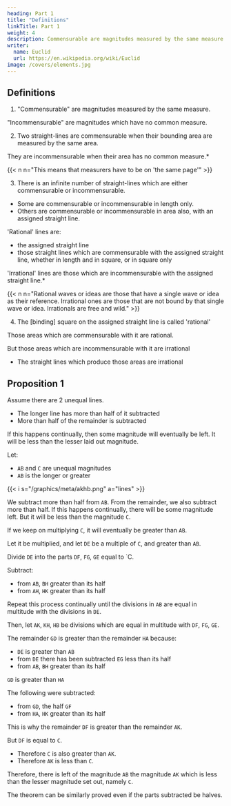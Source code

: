 ```yaml
---
heading: Part 1
title: "Definitions"
linkTitle: Part 1
weight: 4
description: Commensurable are magnitudes measured by the same measure
writer:
  name: Euclid
  url: https://en.wikipedia.org/wiki/Euclid
image: /covers/elements.jpg
---
```




## Definitions

1. "Commensurable" are magnitudes measured by the same measure.

"Incommensurable" are magnitudes which have no common measure.

2. Two straight-lines are commensurable when their bounding area are measured by the same area.
<!-- in square  squares on them -->

They are incommensurable when their area has no common measure.*

<!-- in square of the squares on them. -->

{{< n n="This means that measurers have to be on 'the same page'" >}}


3. There is an infinite number of straight-lines which are either commensurable or incommensurable.

- Some are commensurable or incommensurable in length only.
- Others are commensurable or incommensurable in area also, with an assigned straight line. 

<!-- Therefore, let the assigned straight-line be called ratio- nal. And (let) the (straight-lines) commensurable with it, either in length and square, or in square only, (also be called) rational. But let the (straight-lines) incommensu- rable with it be called irrational.* -->

'Rational' lines are:
- the assigned straight line 
- those straight lines which are commensurable with the assigned straight line, whether in length and in square, or in square only

'Irrational' lines are those which are incommensurable with the assigned straight line.*

{{< n n="Rational waves or ideas are those that have a single wave or idea as their reference. Irrational ones are those that are not bound by that single wave or idea. Irrationals are free and wild." >}}



4. The [binding] square on the assigned straight line is called 'rational'

Those areas which are commensurable with it are rational.

But those areas which are incommensurable with it are irrational
- The straight lines which produce those areas are irrational

<!--   - In case the areas are [binding] squares, then the bindings themselves are irrational
  - But in case the bindings are any other rectilineal shapes, irrational are the straight lines on which are described squares equal to them -->

<!-- sides -->
<!-- And let the square on the assigned straight-line be called rational. And (let areas) commensurable with it (also be called) rational. But (let areas) incommensu- rable with it (be called) irrational, and (let) their square- roots (also be called) irrational-the sides themselves, if the (areas) are squares, and the (straight-lines) describ- ing squares equal to them, if the (areas) are some other rectilinear (figure)." -->


## Proposition 1

Assume there are 2 unequal lines. 

- The longer line has more than half of it subtracted
- More than half of the remainder is subtracted

If this happens continually, then some magnitude will eventually be left. It will be less than the lesser laid out magnitude.

Let:
- `AB` and `C` are unequal magnitudes
- `AB` is the longer or greater

{{< i s="/graphics/meta/akhb.png" a="lines" >}}


We subtract more than half from `AB`. From the remainder, we also subtract more than half. If this happens continually, there will be some magnitude left. But it will be less than the magnitude `C`.

If we keep on multiplying `C`, it will eventually be greater than `AB`.

Let it be multiplied, and let `DE` be a multiple of `C`, and greater than `AB`.

Divide `DE` into the parts `DF`, `FG`, `GE` equal to `C.


Subtract:
- from `AB`, `BH` greater than its half
- from `AH`, `HK` greater than its half

Repeat this process continually until the divisions in `AB` are equal in multitude with the divisions in `DE`.

Then, let `AK`, `KH`, `HB` be divisions which are equal in multitude with `DF`, `FG`, `GE`.



The remainder `GD` is greater than the remainder `HA` because:
- `DE` is greater than `AB`
- from `DE` there has been subtracted `EG` less than its half
- from `AB`, `BH` greater than its half 

`GD` is greater than `HA`

The following were subtracted:
-  from `GD`, the half `GF`
- from `HA`, `HK` greater than its half

This is why the remainder `DF` is greater than the remainder `AK`.

But `DF` is equal to `C`.
- Therefore `C` is also greater than `AK`.
- Therefore `AK` is less than `C`.

Therefore, there is left of the magnitude `AB` the magnitude `AK` which is less than the lesser magnitude set out, namely `C`.

The theorem can be similarly proved even if the parts subtracted be halves.


<!-- For C, when multiplied (by some number), will some- times be greater than AB [Def. 5.4]. Let it have been (so) multiplied. And let DE be (both) a multiple of C, and greater than AB. And let DE have been divided into the (divisions) DF, FG, GE, equal to C. And let BH, (which is) greater than half, have been subtracted from AB. And (let) HK, (which is) greater than half, (have been subtracted) from AH. And let this happen continu- ally, until the divisions in AB become equal in number to the divisions in DE.
Therefore, let the divisions (in AB) be AK, KH, HB, being equal in number to DF, FG, GE. And since DE is greater than AB, and EG, (which is) less than half, has been subtracted from DE, and BH, (which is) greater than half, from AB, the remainder GD is thus greater than the remainder HA. And since GD is greater than HA, and the half GF has been subtracted from GD, and HK, (which is) greater than half, from HA, the remain- der DF is thus greater than the remainder AK. And DF (is) equal to C. C is thus also greater than AK. Thus, AK (is) less than C.
Thus, the magnitude AK, which is less than the lesser laid out magnitude C, is left over from the magnitude AB. (Which is) the very thing it was required to show. - (The theorem) can similarly be proved even if the (parts) subtracted are halves.
enerally attributed to Eudoxus of Cnidus. -->


